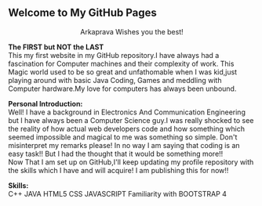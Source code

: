 ## Welcome to My GitHub Pages
<p style="text-align: center;">Arkaprava Wishes you the best!</p>
<strong>The FIRST but NOT the LAST</strong><br>
This my first website in my GitHub repository.I have always had a fascination for Computer machines and their complexity of work.
This Magic world used to be so great and unfathomable when I was kid,just playing around with basic Java Coding, Games and meddling with Computer hardware.My love for computers has always been unbound.


<strong>Personal Introduction:</strong><br>
Well! I have a background in Electronics And Communication Engineering but I have always been a Computer Science guy.I was really shocked to see the reality of how actual web developers code and how something which seemed impossible and magical to me was something so simple.
Don't misinterpret my remarks please! In no way I am saying that coding is an easy task!! But I had the thought that it would be something more!!<br>
Now That I am set up on GitHub,I'll keep updating my profile repository with the skills which I have and will acquire!
I am publishing this for now!!


<strong>Skills:</strong><br>
C++
JAVA
HTML5
CSS
JAVASCRIPT
Familiarity with BOOTSTRAP 4

